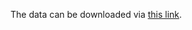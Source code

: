 The data can be downloaded via [this link](https://drive.google.com/file/d/1ch6mt2bFAYf0dlIGei0h89cYz3tUnhBj/view?usp=share_link).

